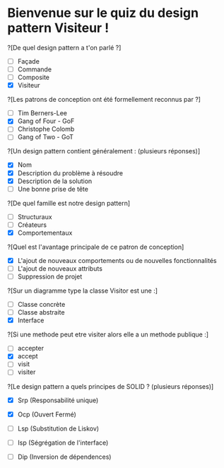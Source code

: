 # Bienvenue sur le quiz du design pattern Visiteur !
?[De quel design pattern a t'on parlé ?]
-[ ] Façade
-[ ] Commande
-[ ] Composite
-[x] Visiteur

?[Les patrons de conception ont été formellement reconnus par ?]
-[ ] Tim Berners-Lee
-[x] Gang of Four - GoF
-[ ] Christophe Colomb
-[ ] Gang of Two - GoT

?[Un design pattern contient généralement : (plusieurs réponses)]
-[x] Nom
-[x] Description du problème à résoudre
-[x] Description de la solution
-[ ] Une bonne prise de tête

?[De quel famille est notre design pattern]
-[ ] Structuraux 
-[ ] Créateurs
-[x] Comportementaux 

?[Quel est l'avantage principale de ce patron de conception]
-[x] L'ajout de nouveaux comportements ou de nouvelles fonctionnalités
-[ ] L'ajout de nouveaux attributs
-[ ] Suppression de projet

?[Sur un diagramme type la classe Visitor est une :]
-[ ] Classe concrète
-[ ] Classe abstraite
-[x] Interface

?[Si une methode peut etre visiter alors elle a un methode publique :]
-[ ] accepter
-[x] accept
-[ ] visit
-[ ] visiter

?[Le design pattern a quels principes de SOLID ? (plusieurs réponses)]
-[x] Srp (Responsabilité unique)
-[x] Ocp (Ouvert Fermé)
-[ ] Lsp (Substitution de Liskov)
-[ ] Isp (Ségrégation de l'interface)
-[ ] Dip (Inversion de dépendences)




```
